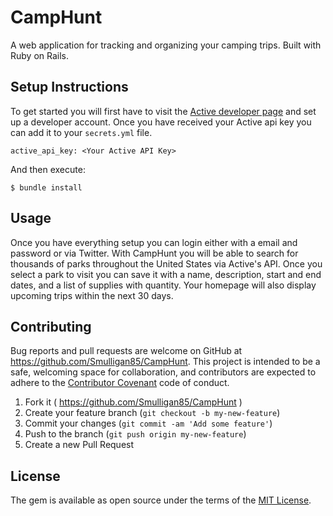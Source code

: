 # CampHunt

A web application for tracking and organizing your camping trips. Built with
Ruby on Rails.

## Setup Instructions

To get started you will first have to visit the [Active developer
page](http://developer.active.com/) and set up a developer account. Once you
have received your Active api key you can add it to your `secrets.yml` file.

`active_api_key: <Your Active API Key>`

And then execute:

    $ bundle install

## Usage

Once you have everything setup you can login either with a email and password or
via Twitter. With CampHunt you will be able to search for thousands of parks
throughout the United States via Active's API. Once you select a park to visit
you can save it with a name, description, start and end dates, and a list of
supplies with quantity. Your homepage will also display upcoming trips within
the next 30 days.


## Contributing

Bug reports and pull requests are welcome on GitHub at https://github.com/Smulligan85/CampHunt. This project is intended to be a safe, welcoming space for collaboration, and contributors are expected to adhere to the [Contributor Covenant](http://contributor-covenant.org) code of conduct.

1. Fork it ( https://github.com/Smulligan85/CampHunt )
2. Create your feature branch (`git checkout -b my-new-feature`)
3. Commit your changes (`git commit -am 'Add some feature'`)
4. Push to the branch (`git push origin my-new-feature`)
5. Create a new Pull Request

## License

The gem is available as open source under the terms of the [MIT License](http://opensource.org/licenses/MIT).

